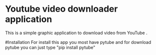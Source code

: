 # Youtube video downloader application
 This is a simple graphic application to download video from YouTube .
 
 
#Installation
 For install this app you most have pytube and for download pytube you can just type "pip install pytube"
